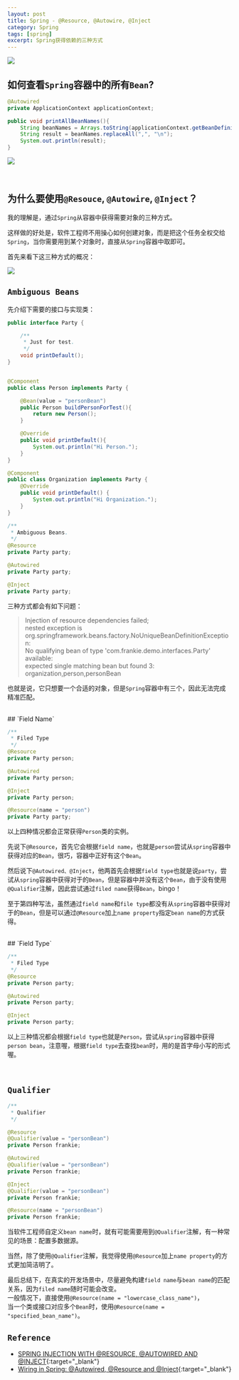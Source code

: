 ```yaml
---
layout: post
title: Spring - @Resource, @Autowire, @Inject
category: Spring
tags: [spring]
excerpt: Spring获得依赖的三种方式
---
```


![](https://yyc-images.oss-cn-beijing.aliyuncs.com/DI_summary.png)


## 如何查看`Spring`容器中的所有`Bean`?  

``` Java
@Autowired
private ApplicationContext applicationContext;

public void printAllBeanNames(){
    String beanNames = Arrays.toString(applicationContext.getBeanDefinitionNames());
    String result = beanNames.replaceAll(",", "\n");
    System.out.println(result);
}
```

![](https://yyc-images.oss-cn-beijing.aliyuncs.com/DI_print_all_beans.png)  

<br>

## 为什么要使用`@Resouce`, `@Autowire`, `@Inject`？  

我的理解是，通过`Spring`从容器中获得需要对象的三种方式。  

这样做的好处是，软件工程师不用操心如何创建对象，而是把这个任务全权交给`Spring`，当你需要用到某个对象时，直接从`Spring`容器中取即可。  

首先来看下这三种方式的概况：  

![](https://yyc-images.oss-cn-beijing.aliyuncs.com/DI_annotation_source_package.png)
<br>

## `Ambiguous Beans`  

先介绍下需要的接口与实现类：  

``` Java
public interface Party {

    /**
     * Just for test.
     */
    void printDefault();
}


@Component
public class Person implements Party {

    @Bean(value = "personBean")
    public Person buildPersonForTest(){
        return new Person();
    }

    @Override
    public void printDefault(){
        System.out.println("Hi Person.");
    }
}

@Component
public class Organization implements Party {
    @Override
    public void printDefault() {
        System.out.println("Hi Organization.");
    }
}

```


``` Java
/**
 * Ambiguous Beans.
 */
@Resource
private Party party;

@Autowired
private Party party;

@Inject
private Party party;

```

三种方式都会有如下问题：  

> Injection of resource dependencies failed;  
> nested exception is org.springframework.beans.factory.NoUniqueBeanDefinitionException:  
> No qualifying bean of type 'com.frankie.demo.interfaces.Party' available:  
> expected single matching bean but found 3: organization,person,personBean

也就是说，它只想要一个合适的对象，但是`Spring`容器中有三个，因此无法完成精准匹配。  

<br>
## `Field Name`  

``` Java
/**
 * Filed Type
 */
@Resource
private Party person;

@Autowired
private Party person;

@Inject
private Party person;

@Resource(name = "person")
private Party party;
```

以上四种情况都会正常获得`Person`类的实例。  

先说下`@Resource`，首先它会根据`field name`，也就是`person`尝试从`spring`容器中获得对应的`Bean`，很巧，容器中正好有这个`Bean`。  

然后说下`@Autowired、@Inject`，他两首先会根据`field type`也就是说`party`，尝试从`spring`容器中获得对于的`Bean`，但是容器中并没有这个`Bean`，由于没有使用`@Qualifier`注解，因此尝试通过`filed name`获得`Bean`，bingo！  

至于第四种写法，虽然通过`field name`和`file type`都没有从`spring`容器中获得对于的`Bean`，但是可以通过`@Resource`加上`name property`指定`bean name`的方式获得。  


<br>
## `Field Type`  

``` Java
/**
 * Filed Type
 */
@Resource
private Person party;

@Autowired
private Person party;

@Inject
private Person party;
```

以上三种情况都会根据`field type`也就是`Person`，尝试从`spring`容器中获得`person bean`，注意喔，根据`field type`去查找`bean`时，用的是首字母小写的形式喔。  

<br>

## `Qualifier`  

``` Java
/**
 * Qualifier
 */

@Resource
@Qualifier(value = "personBean")
private Person frankie;

@Autowired
@Qualifier(value = "personBean")
private Person frankie;

@Inject
@Qualifier(value = "personBean")
private Person frankie;

@Resource(name = "personBean")
private Person frankie;

```

当软件工程师自定义`bean name`时，就有可能需要用到`@Qualifier`注解，有一种常见的场景：配置多数据源。  

当然，除了使用`@Qualifier`注解，我觉得使用`@Resource`加上`name property`的方式更加简洁明了。  

最后总结下，在真实的开发场景中，尽量避免构建`field name`与`bean name`的匹配关系，因为`filed name`随时可能会改变。  
一般情况下，直接使用`@Resource(name = "lowercase_class_name")`，  
当一个类或接口对应多个`Bean`时，使用`@Resource(name = "specified_bean_name")`。



## `Reference`  

- [SPRING INJECTION WITH @RESOURCE, @AUTOWIRED AND @INJECT](https://www.sourceallies.com/2011/08/spring-injection-with-resource-and-autowired/){:target="_blank"}
- [Wiring in Spring: @Autowired, @Resource and @Inject](https://www.baeldung.com/spring-annotations-resource-inject-autowire){:target="_blank"}

